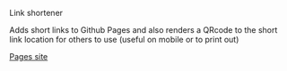 Link shortener

Adds short links to Github Pages and also renders a QRcode to the short link location for others to use (useful on mobile or to print out)

[Pages site](https://praecipula.github.io/lauries_shortlinks/)
